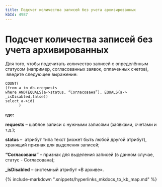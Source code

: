 ```yaml
---
title: Подсчет количества записей без учета архивированных
kbId: 4987
---
```


# Подсчет количества записей без учета архивированных

Для того, чтобы подсчитать количество записей с определённым статусом (например, согласованных заявок, оплаченных счетов),  введите следующее выражение:

```
COUNT(
(from a in db->requests
where AND(EQUALS(a->status, “Согласована”), EQUALS(a-> _isDisabled,false))
select a->id)
      )
```

**где:**

**requests** – шаблон записи с нужными записями (заявками, счетами и т.д.);

**status** –  атрибут типа текст (может быть любой другой атрибут), хранящий признак для выделения записей;

**“Согласована”** – признак для выделения записей (в данном случае, статус - Согласована);

**\_isDisabled** – системный атрибут «В архиве».

{% include-markdown ".snippets/hyperlinks_mkdocs_to_kb_map.md" %}
